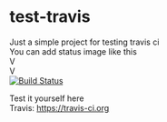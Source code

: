 # test-travis

Just a simple project for testing travis ci  
You can add status image like this  
V  
V  
[![Build Status](https://travis-ci.org/batenzar/test-travis.svg?branch=master)](https://travis-ci.org/batenzar/test-travis)  

Test it yourself here  
Travis: https://travis-ci.org
